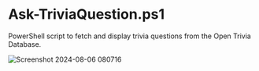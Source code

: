 # Ask-TriviaQuestion.ps1
PowerShell script to fetch and display trivia questions from the Open Trivia Database.

![Screenshot 2024-08-06 080716](https://github.com/user-attachments/assets/909b6fb0-3cc0-4663-a442-4b59c9fe0bd1)
